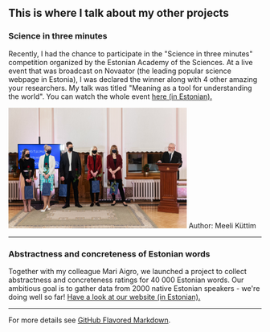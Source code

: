 ## This is where I talk about my other projects

### Science in three minutes

Recently, I had the chance to participate in the "Science in three minutes" competition organized by the Estonian Academy of the Sciences. At a live event that was broadcast on Novaator (the leading popular science webpage in Estonia), I was declared the winner along with 4 other amazing your researchers. My talk was titled "Meaning as a tool for understanding the world". You can watch the whole event [here (in Estonian).](https://www.youtube.com/watch?v=O6c6n2M_Leg&feature=emb_title)

<img src="/images/TA3.jpg" width="355" height="240">
Author: Meeli Küttim


--- 

### Abstractness and concreteness of Estonian words

Together with my colleague Mari Aigro, we launched a project to collect abstractness and concreteness ratings for 40 000 Estonian words. Our ambitious goal is to gather data from 2000 native Estonian speakers - we're doing well so far! [Have a look at our website (in Estonian).](https://www.eestiabstraktsus.ee/)

---


For more details see [GitHub Flavored Markdown](https://guides.github.com/features/mastering-markdown/).
